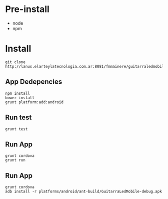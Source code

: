 
# Pre-install
* node
* npm

# Install

```
git clone http://lanus.elarteylatecnologia.com.ar:8081/fmmainere/guitarraledmobile.git
```

## App Dedepencies

```
npm install
bower install
grunt platform:add:android
```

## Run test
```
grunt test
```

## Run App
```
grunt cordova
grunt run
```

## Run App
```
grunt cordova
adb install -r platforms/android/ant-build/GuitarraLedMobile-debug.apk
```

